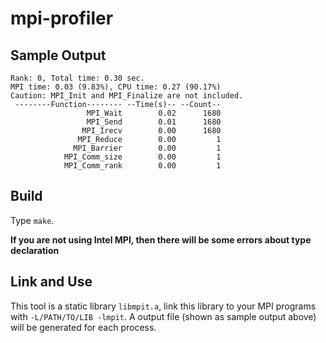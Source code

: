 # mpi-profiler

## Sample Output
    Rank: 0, Total time: 0.30 sec.
    MPI time: 0.03 (9.83%), CPU time: 0.27 (90.17%)
    Caution: MPI_Init and MPI_Finalize are not included.
     --------Function-------- --Time(s)-- --Count--
                     MPI_Wait        0.02      1680
                     MPI_Send        0.01      1680
                    MPI_Irecv        0.00      1680
                   MPI_Reduce        0.00         1
                  MPI_Barrier        0.00         1
                MPI_Comm_size        0.00         1
                MPI_Comm_rank        0.00         1

## Build
Type `make`.

**If you are not using Intel MPI, then there will be some errors about type declaration**

## Link and Use
This tool is a static library `libmpit.a`, link this library to your MPI programs with `-L/PATH/TO/LIB -lmpit`.
A output file (shown as sample output above) will be generated for each process.
